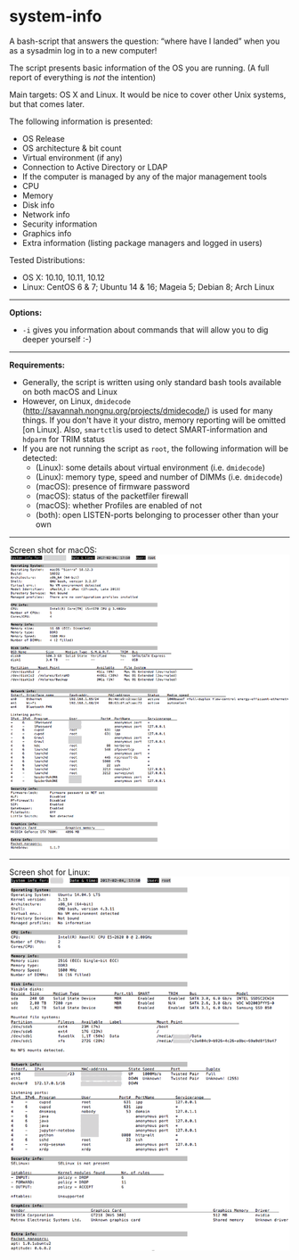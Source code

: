 # system-info
A bash-script that answers the question: “where have I landed” when you as a sysadmin log in to a new computer!

The script presents basic information of the OS you are running. (A full report of everything is *not* the intention)

Main targets: OS X and Linux. It would be nice to cover other Unix systems, but that comes later.

The following information is presented:

* OS Release
* OS architecture & bit count
* Virtual environment (if any)
* Connection to Active Directory or LDAP
* If the computer is managed by any of the major management tools
* CPU
* Memory
* Disk info
* Network info
* Security information
* Graphics info
* Extra information (listing package managers and logged in users)

Tested Distributions:

* OS X: 10.10, 10.11, 10.12
* Linux: CentOS 6 & 7; Ubuntu 14 & 16; Mageia 5; Debian 8; Arch Linux

-----

**Options:**

* `-i` gives you information about commands that will allow you to dig deeper yourself :-)

-----

**Requirements:**

* Generally, the script is written using only standard bash tools available on both macOS and Linux
* However, on Linux, `dmidecode` (http://savannah.nongnu.org/projects/dmidecode/) is used for many things. If you don't have it your distro, memory reporting will be omitted [on Linux]. Also, `smartctl`is used to detect SMART-information and `hdparm` for TRIM status
* If you are not running the script as `root`, the following information will be detected:  
	* (Linux): some details about virtual environment (i.e. `dmidecode`)
	* (Linux): memory type, speed and number of DIMMs (i.e. `dmidecode`)
	* (macOS): presence of firmware password
	* (macOS): status of the packetfiler firewall
	* (macOS): whether Profiles are enabled of not
	* (both): open LISTEN-ports belonging to processer other than your own

-----

Screen shot for macOS:  
![](system_info_macOS_2017-02-04.png)

-----

Screen shot for Linux:  
![](system_info_linux_2017-02-04.png)
